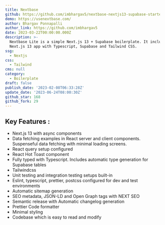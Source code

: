 ```yaml
---
title: Nextbase
github: https://github.com/imbhargav5/nextbase-nextjs13-supabase-starter
demo: https://usenextbase.com/
author: Bhargav Ponnapalli
author_link: https://github.com/imbhargav5
date: 2023-03-22T00:00:00.000Z
description: >-
  Nextbase Lite is a simple Next.js 13 + Supabase boilerplate. It includes a
  Next.js 13 app with Typescript, Supabase and Tailwind CSS.
ssg:
  - Nextjs
css:
  - Tailwind
cms: null
category:
  - Boilerplate
draft: false
publish_date: '2023-02-08T06:33:28Z'
update_date: '2023-06-24T08:00:30Z'
github_star: 168
github_fork: 29
---
```


## Key Features :

- Next.js 13 with async components
- Data fetching examples in React server and client components. Suspenseful data fetching with minimal loading screens.
- React query setup configured
- React Hot Toast component
- Fully typed with Typescript. Includes automatic type generation for Supabase tables
- Tailwindcss
- Unit testing and integration testing setups built-in
- Eslint, typescript, prettier, postcss configured for dev and test environments
- Automatic sitemap generation
- SEO metadata, JSON-LD and Open Graph tags with NEXT SEO
- Semantic release with Automatic changelog generation
- Prettier Code formatter
- Minimal styling
- Codebase which is easy to read and modify
